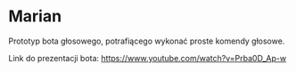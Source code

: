 # Marian
Prototyp bota głosowego, potrafiącego wykonać proste komendy głosowe.

Link do prezentacji bota: https://www.youtube.com/watch?v=Prba0D_Ap-w

